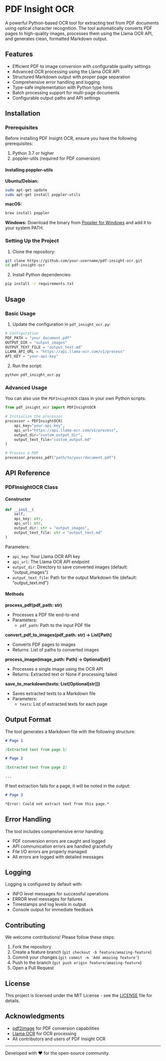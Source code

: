 # PDF Insight OCR

A powerful Python-based OCR tool for extracting text from PDF documents using optical character recognition. The tool automatically converts PDF pages to high-quality images, processes them using the Llama OCR API, and generates clean, formatted Markdown output.

## Features

- Efficient PDF to image conversion with configurable quality settings
- Advanced OCR processing using the Llama OCR API
- Structured Markdown output with proper page separation
- Comprehensive error handling and logging
- Type-safe implementation with Python type hints
- Batch processing support for multi-page documents
- Configurable output paths and API settings

## Installation

### Prerequisites

Before installing PDF Insight OCR, ensure you have the following prerequisites:

1. Python 3.7 or higher
2. poppler-utils (required for PDF conversion)

#### Installing poppler-utils

**Ubuntu/Debian:**
```bash
sudo apt-get update
sudo apt-get install poppler-utils
```

**macOS:**
```bash
brew install poppler
```

**Windows:**
Download the binary from [Poppler for Windows](http://blog.alivate.com.au/poppler-windows/) and add it to your system PATH.

### Setting Up the Project

1. Clone the repository:
```bash
git clone https://github.com/your-username/pdf-insight-ocr.git
cd pdf-insight-ocr
```

2. Install Python dependencies:
```bash
pip install -r requirements.txt
```

## Usage

### Basic Usage

1. Update the configuration in `pdf_insight_ocr.py`:
```python
# Configuration
PDF_PATH = "your_document.pdf"
OUTPUT_DIR = "output_images"
OUTPUT_TEXT_FILE = "output_text.md"
LLAMA_API_URL = "https://api.llama-ocr.com/v1/process"
API_KEY = "your-api-key"
```

2. Run the script:
```bash
python pdf_insight_ocr.py
```

### Advanced Usage

You can also use the `PDFInsightOCR` class in your own Python scripts:

```python
from pdf_insight_ocr import PDFInsightOCR

# Initialize the processor
processor = PDFInsightOCR(
    api_key="your-api-key",
    api_url="https://api.llama-ocr.com/v1/process",
    output_dir="custom_output_dir",
    output_text_file="custom_output.md"
)

# Process a PDF
processor.process_pdf("path/to/your/document.pdf")
```

## API Reference

### PDFInsightOCR Class

#### Constructor

```python
def __init__(
    self,
    api_key: str,
    api_url: str,
    output_dir: str = "output_images",
    output_text_file: str = "output_text.md"
)
```

Parameters:
- `api_key`: Your Llama OCR API key
- `api_url`: The Llama OCR API endpoint
- `output_dir`: Directory to save converted images (default: "output_images")
- `output_text_file`: Path for the output Markdown file (default: "output_text.md")

#### Methods

**process_pdf(pdf_path: str)**
- Processes a PDF file end-to-end
- Parameters:
  - `pdf_path`: Path to the input PDF file

**convert_pdf_to_images(pdf_path: str) -> List[Path]**
- Converts PDF pages to images
- Returns: List of paths to converted images

**process_image(image_path: Path) -> Optional[str]**
- Processes a single image using the OCR API
- Returns: Extracted text or None if processing failed

**save_to_markdown(texts: List[Optional[str]])**
- Saves extracted texts to a Markdown file
- Parameters:
  - `texts`: List of extracted texts for each page

## Output Format

The tool generates a Markdown file with the following structure:

```markdown
# Page 1

[Extracted text from page 1]

# Page 2

[Extracted text from page 2]

...
```

If text extraction fails for a page, it will be noted in the output:

```markdown
# Page 3

*Error: Could not extract text from this page.*
```

## Error Handling

The tool includes comprehensive error handling:

- PDF conversion errors are caught and logged
- API communication errors are handled gracefully
- File I/O errors are properly managed
- All errors are logged with detailed messages

## Logging

Logging is configured by default with:
- INFO level messages for successful operations
- ERROR level messages for failures
- Timestamps and log levels in output
- Console output for immediate feedback

## Contributing

We welcome contributions! Please follow these steps:

1. Fork the repository
2. Create a feature branch (`git checkout -b feature/amazing-feature`)
3. Commit your changes (`git commit -m 'Add amazing feature'`)
4. Push to the branch (`git push origin feature/amazing-feature`)
5. Open a Pull Request

## License

This project is licensed under the MIT License - see the [LICENSE](LICENSE) file for details.

## Acknowledgments

- [pdf2image](https://github.com/Belval/pdf2image) for PDF conversion capabilities
- [Llama OCR](https://llama-ocr.com) for OCR processing
- All contributors and users of PDF Insight OCR

---

Developed with ❤️ for the open-source community.